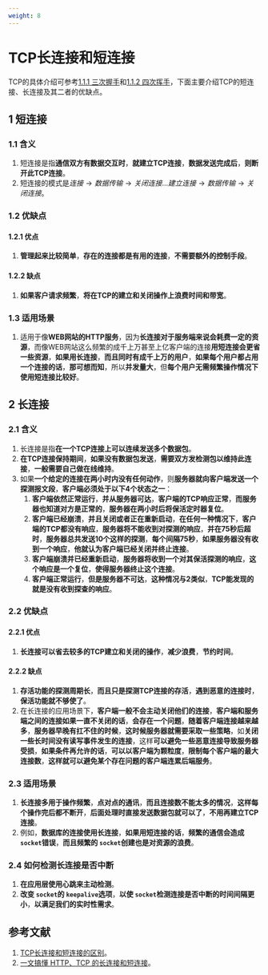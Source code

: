 ```yaml
---
weight: 8
---
```


# TCP长连接和短连接

TCP的具体介绍可参考[1.1.1 三次握手](https://notebook.grayson.top/project-26/doc-301)和[1.1.2 四次挥手](https://notebook.grayson.top/project-26/doc-302)，下面主要介绍TCP的短连接、长连接及其二者的优缺点。

## 1 短连接

### 1.1 含义

1. 短连接是指**通信双方有数据交互时**，**就建立TCP连接**，**数据发送完成后**，**则断开此TCP连接**。
2. 短连接的模式是$连接 \rightarrow 数据传输 \rightarrow 关闭连接...建立连接 \rightarrow 数据传输 \rightarrow 关闭连接$。

### 1.2 优缺点

#### 1.2.1 优点

1. **管理起来比较简单**，**存在的连接都是有用的连接**，**不需要额外的控制手段**。

#### 1.2.2 缺点

1. **如果客户请求频繁**，**将在TCP的建立和关闭操作上浪费时间和带宽**。

### 1.3 适用场景

1. 适用于像**WEB网站的HTTP服务**，因为**长连接对于服务端来说会耗费一定的资源**，而像WEB网站这么频繁的成千上万甚至上亿客户端的连接**用短连接会更省一些资源**，**如果用长连接**，**而且同时有成千上万的用户**，**如果每个用户都占用一个连接的话**，**那可想而知**，所以**并发量大**，但**每个用户无需频繁操作情况下使用短连接比较好**。

## 2 长连接

### 2.1 含义

1. 长连接是指**在一个TCP连接上可以连续发送多个数据包**。
2. **在TCP连接保持期间**，**如果没有数据包发送**，**需要双方发检测包以维持此连接**，**一般需要自己做在线维持**。
3. 如果**一个给定的连接在两小时内没有任何动作**，则**服务器就向客户端发送一个探测报文段**，**客户端必须处于以下4个状态之一**：
   1. **客户端依然正常运行**，**并从服务器可达**，**客户端的TCP响应正常**，**而服务器也知道对方是正常的**，**服务器在两小时后将保活定时器复位**。
   2. **客户端已经崩溃**，**并且关闭或者正在重新启动**，**在任何一种情况下**，**客户端的TCP都没有响应**，**服务器将不能收到对探测的响应**，**并在75秒后超时**，**服务器总共发送10个这样的探测**，**每个间隔75秒**，**如果服务器没有收到一个响应**，**他就认为客户端已经关闭并终止连接**。
   3. **客户端崩溃并已经重新启动**，**服务器将收到一个对其保活探测的响应**，**这个响应是一个复位**，**使得服务器终止这个连接**。
   4. **客户端正常运行**，**但是服务器不可达**，**这种情况与2类似**，**TCP能发现的就是没有收到探查的响应**。

### 2.2 优缺点

#### 2.2.1 优点

1. **长连接可以省去较多的TCP建立和关闭的操作**，**减少浪费**，**节约时间**。

#### 2.2.2 缺点

1. **存活功能的探测周期长**，**而且只是探测TCP连接的存活**，**遇到恶意的连接时**，**保活功能就不够使了**。
2. 在长连接的应用场景下，**客户端一般不会主动关闭他们的连接**，**客户端和服务端之间的连接如果一直不关闭的话**，**会存在一个问题**，**随着客户端连接越来越多**，**服务器早晚有扛不住的时候**，**这时候服务器就需要采取一些策略**，如**关闭一些长时间没有读写事件发生的连接**，这样**可以避免一些恶意连接导致服务器受损**，**如果条件再允许的话**，**可以以客户端为颗粒度**，**限制每个客户端的最大连接数**，**这样就可以避免某个存在问题的客户端连累后端服务**。

### 2.3 适用场景

1. **长连接多用于操作频繁**，**点对点的通讯**，**而且连接数不能太多的情况**，**这样每个操作完后都不断开**，**后面处理时直接发送数据包就可以了**，**不用再建立TCP连接**。
2. 例如，**数据库的连接使用长连接**，**如果用短连接的话**，**频繁的通信会造成 `socket`错误**，**而且频繁的 `socket`创建也是对资源的浪费**。

### 2.4 如何检测长连接是否中断

1. **在应用层使用心跳来主动检测**。
2. **改变 `socket`的 `keepalive`选项**，**以使 `socket`检测连接是否中断的时间间隔更小**，**以满足我们的实时性需求**。

## 参考文献

1. [TCP长连接和短连接的区别](https://mp.weixin.qq.com/s?src=11&timestamp=1626918769&ver=3205&signature=J6F30sC9elDfv9QwPZLqAVR-8c2mPWYsl6IiSD3tXHt*T69PWghEWazCftOmB98f0kZJgu5mRpdeVPYhjZdLLpLau-AoC2gIo7UfvOGktto-GgSvFHkoxXDP*jYg0jgn&new=1)。
2. [一文搞懂 HTTP、TCP 的长连接和短连接](https://mp.weixin.qq.com/s?src=11&timestamp=1626918769&ver=3205&signature=xRqpLamHdrmDm-veGDbbo8bV0WrhU16dupzbCO49bgfSwQfHoWe3hxAVdl7vaiV-5rART6EU8N7Dpj15JKj0Hkk59jvwZjm6*pQaWrr3zShsNgakUlb7n8mQcTKP6lfY&new=1)。
